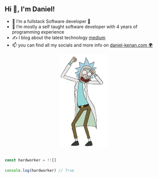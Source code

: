## **Hi 👋, I'm Daniel!**

- 👀 I’m a fullstack Software developer :cartwheeling:
- 🌱 I’m mostly a self taught software developer with 4 years of programming experience
- :writing_hand: I blog about the latest technology  [medium](www.medium.com/@sdanielkenan)
- 📫 you can find all my socials and more info on [daniel-kenan.com :earth_africa:](www.daniel-kenan.com) 

<p align="center"> 
<img src="rick dance.gif" style="width:auto;height:300px;display:block" align="center" />
</p>

```js

const hardworker = !![]

console.log(hardworker) // True 

```
